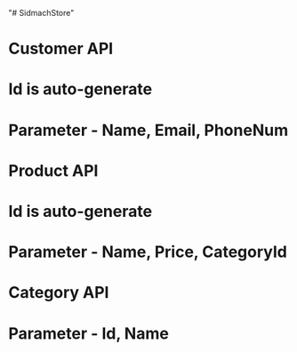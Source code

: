 "# SidmachStore" 

#  Customer API
# Id is auto-generate
# Parameter - Name, Email, PhoneNum


#  Product API
# Id is auto-generate
# Parameter - Name, Price, CategoryId

#  Category API
# Parameter - Id, Name
